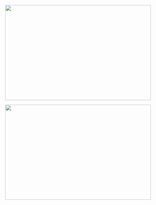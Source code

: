 <p align="center">
  <img width="460" height="300" src="https://i.imgur.com/mBPTcdZ.png">
</p>
<p align="center">
  <img width="460" height="300" src="https://i.imgur.com/VRjFEDA.png">
</p>

